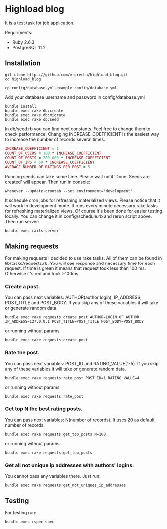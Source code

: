 # Highload blog

It is a test task for job application.

Requirments:
* Ruby 2.6.3
* PostgreSQL 11.2


## Installation
```
git clone https://github.com/mrgrecha/highload_blog.git
cd highload_blog

cp config/database.yml.example config/database.yml
```
Add your database username and password in config/database.yml
```
bundle install
bundle exec rake db:create
bundle exec rake db:migrate
bundle exec rake db:seed
```
In db/seed.rb you can find next constants. Feel free to change them to check performance. Changing INCREASE_COEFFICIENT is the easiest way to increase the number of records several times.
```ruby
INCREASE_COEFFICIENT = 1
COUNT_OF_USERS = 100 * INCREASE_COEFFICIENT
COUNT_OF_POSTS = 200_000 * INCREASE_COEFFICIENT
COUNT_OF_IPS = 50 * INCREASE_COEFFICIENT
AVERAGE_NUMBER_OF_RATINGS_PER_POST = 5
```

Running seeds can take some time. Please wait until 'Done. Seeds are created' will appear.
Then run in console:
```
whenever --update-crontab --set environment='development'
```
It schedule cron jobs for refreshing materialized views. Please notice that it will work in development mode. It runs every minute necessary rake tasks for refreshing materialized views. Of course it's been done for easier testing locally. You can change it in config/schedule.rb and rerun script above.
Then run server:
```
bundle exec rails server
```
## Making requests
For making requests I decided to use rake tasks. All of them can be found in lib/tasks/requests.rb. You will see response and necessary time for each request. If time is green it means that request took less than 100 ms. Otherwise it's red and took >100ms.
### Create a post.
You can pass next variables: AUTHOR(author login), IP_ADDRESS, POST_TITLE and POST_BODY. If you skip any of these variables it will take or generate random data.
```
bundle exec rake requests:create_post AUTHOR=LOGIN_OF_AUTHOR IP_ADDRESS=127.0.0.1 POST_TITLE=POST_TITLE POST_BODY=POST_BODY
```
or running without params
```
bundle exec rake requests:create_post
```
### Rate the post.
You can pass next variables: POST_ID and RATING_VALUE(1-5). If you skip any of these variables it will take or generate random data.
```
bundle exec rake requests:rate_post POST_ID=1 RATING_VALUE=4
```
or running without params
```
bundle exec rake requests:rate_post
```
### Get top N the best rating posts.
You can pass next variables: N(number of records). It uses 20 as default number of records.
```
bundle exec rake requests:get_top_posts N=100
```
or running without params
```
bundle exec rake requests:get_top_posts
```
### Get all not unique ip addresses with authors' logins.
You cannot pass any variables there. Just run:
```
bundle exec rake requests:get_not_uniques_ip_addresses
```

## Testing
For testing run:
```
bundle exec rspec spec
```
